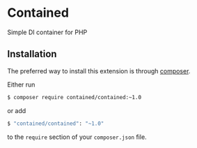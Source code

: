 Contained
=========

Simple DI container for PHP

Installation
------------
The preferred way to install this extension is through [composer](http://getcomposer.org/download/).

Either run

```bash
$ composer require contained/contained:~1.0
```

or add

```bash
$ "contained/contained": "~1.0"
```

to the `require` section of your `composer.json` file.
